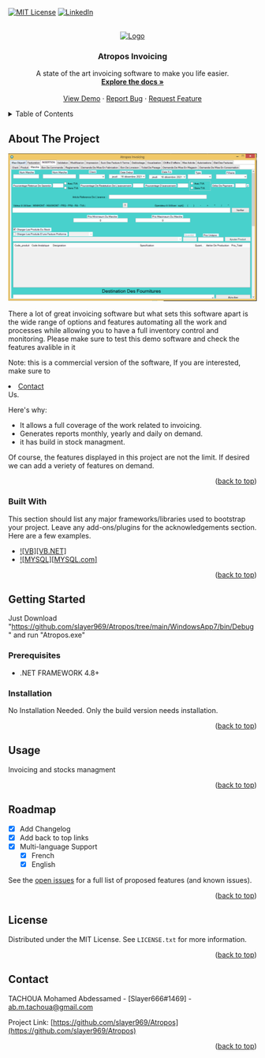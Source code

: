 <a name="readme-top"></a>
<!--
*** Thanks for checking out Atropos Invoicing. If you have a suggestion
*** that would make this product better, please Contact us at : ab.m.tachoua@gmail.com
*** or simply open an issue with the tag "enhancement".
*** Don't forget to give the project a star!
-->



<!-- PROJECT SHIELDS -->
<!--
*** I'm using markdown "reference style" links for readability.
*** Reference links are enclosed in brackets [ ] instead of parentheses ( ).
*** See the bottom of this document for the declaration of the reference variables
*** for contributors-url, forks-url, etc. This is an optional, concise syntax you may use.
*** https://www.markdownguide.org/basic-syntax/#reference-style-links
-->
[![MIT License][license-shield]][license-url]
[![LinkedIn][linkedin-shield]][linkedin-url]



<!-- PROJECT LOGO -->
<br />
<div align="center">
  <a href="https://github.com/slayer969/Atropos">
    <img src="WindowsApp7/ERP-01-01.ico" alt="Logo" width="80" height="80">
  </a>

  <h3 align="center">Atropos Invoicing</h3>

  <p align="center">
    A state of the art invoicing software to make you life easier.
    <br />
    <a href="https://github.com/slayer969/Atropos"><strong>Explore the docs »</strong></a>
    <br />
    <br />
    <a href="https://github.com/slayer969/Atropos">View Demo</a>
    ·
    <a href="https://github.com/slayer969/Atropos/issues">Report Bug</a>
    ·
    <a href="https://github.com/slayer969/Atropos/issues">Request Feature</a>
  </p>
</div>



<!-- TABLE OF CONTENTS -->
<details>
  <summary>Table of Contents</summary>
  <ol>
    <li>
      <a href="#about-the-project">About The Project</a>
      <ul>
        <li><a href="#built-with">Built With</a></li>
      </ul>
    </li>
    <li>
      <a href="#getting-started">Getting Started</a>
      <ul>
        <li><a href="#prerequisites">Prerequisites</a></li>
        <li><a href="#installation">Installation</a></li>
      </ul>
    </li>
    <li><a href="#usage">Usage</a></li>
    <li><a href="#roadmap">Roadmap</a></li>
    <li><a href="#license">License</a></li>
    <li><a href="#contact">Contact</a></li>
  </ol>
</details>



<!-- ABOUT THE PROJECT -->
## About The Project

[![Product Name Screen Shot][product-screenshot]](https://example.com)

There a lot of great invoicing software but what sets this software apart is the wide range of options and features automating all the work and processes while allowing you to have a full inventory control and monitoring.
Please make sure to test this demo software and check the features avalible in it

Note: this is a commercial version of the software, If you are interested, make sure to <li><a href="#contact">Contact</a></li> Us.

Here's why:
* It allows a full coverage of the work related to invoicing.
* Generates reports monthly, yearly and daily on demand.
* it has build in stock managment.

Of course, the features displayed in this project are not the limit. If desired we can add a veriety of features on demand.


<p align="right">(<a href="#readme-top">back to top</a>)</p>



### Built With

This section should list any major frameworks/libraries used to bootstrap your project. Leave any add-ons/plugins for the acknowledgements section. Here are a few examples.

* [![VB][VB.NET]][VB-url]
* [![MYSQL][MYSQL.com]][MYSQL-url]

<p align="right">(<a href="#readme-top">back to top</a>)</p>



<!-- GETTING STARTED -->
## Getting Started

Just Download "https://github.com/slayer969/Atropos/tree/main/WindowsApp7/bin/Debug" and run "Atropos.exe"

### Prerequisites

* .NET FRAMEWORK 4.8+

### Installation

No Installation Needed. Only the build version needs installation.

<p align="right">(<a href="#readme-top">back to top</a>)</p>



<!-- USAGE EXAMPLES -->
## Usage

Invoicing and stocks managment

<p align="right">(<a href="#readme-top">back to top</a>)</p>



<!-- ROADMAP -->
## Roadmap

- [x] Add Changelog
- [x] Add back to top links
- [x] Multi-language Support
    - [x] French
    - [x] English

See the [open issues](https://github.com/slayer969/Atropos/issues) for a full list of proposed features (and known issues).

<p align="right">(<a href="#readme-top">back to top</a>)</p>



<!-- LICENSE -->
## License

Distributed under the MIT License. See `LICENSE.txt` for more information.

<p align="right">(<a href="#readme-top">back to top</a>)</p>



<!-- CONTACT -->
## Contact

TACHOUA Mohamed Abdessamed - [Slayer666#1469] - ab.m.tachoua@gmail.com

Project Link: [https://github.com/slayer969/Atropos](https://github.com/slayer969/Atropos)

<p align="right">(<a href="#readme-top">back to top</a>)</p>



<!-- MARKDOWN LINKS & IMAGES -->
<!-- https://www.markdownguide.org/basic-syntax/#reference-style-links -->
[contributors-shield]: https://img.shields.io/github/contributors/othneildrew/Best-README-Template.svg?style=for-the-badge
[contributors-url]: https://github.com/slayer969/Atropos/graphs/contributors
[issues-shield]: https://img.shields.io/github/issues/othneildrew/Best-README-Template.svg?style=for-the-badge
[issues-url]: https://github.com/slayer969/Atropos/issues
[license-shield]: https://img.shields.io/github/license/othneildrew/Best-README-Template.svg?style=for-the-badge
[license-url]: https://github.com/slayer969/Atropos/blob/master/LICENSE.txt
[linkedin-shield]: https://img.shields.io/badge/-LinkedIn-black.svg?style=for-the-badge&logo=linkedin&colorB=555
[linkedin-url]: https://www.linkedin.com/in/mohamed-abdessamed-tachoua-015170257/
[product-screenshot]: /atropos.PNG
[VB-url]: https://en.wikipedia.org/wiki/Visual_Basic_.NET
[MYSQL-url]: https://www.mysql.com/
